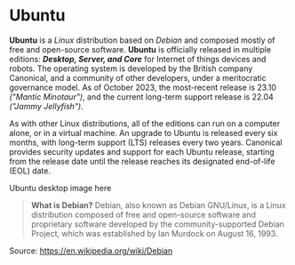 # Ubuntu
**Ubuntu** is a *Linux* distribution based on *Debian* and composed mostly of free and open-source software. **Ubuntu** is officially released in multiple editions: ***Desktop, Server,  and Core***  for Internet of things devices and robots. The operating system is developed by the British company Canonical, and a community of other developers, under a meritocratic governance model. As of October 2023, the most-recent release is 23.10 *("Mantic Minotaur")*, and the current long-term support release is 22.04 *("Jammy Jellyfish")*.

As with other Linux distributions, all of the editions can run on a computer alone, or in a virtual machine. An upgrade to Ubuntu is released every six months, with long-term support (LTS) releases every two years. Canonical provides security updates and support for each Ubuntu release, starting from the release date until the release reaches its designated end-of-life (EOL) date.

Ubuntu desktop image here

> **What is Debian?** Debian, also known as Debian GNU/Linux, is a Linux distribution composed of free and open-source  software and proprietary software developed by the community-supported Debian Project, which was established  by Ian Murdock on August 16, 1993. 

Source: https://en.wikipedia.org/wiki/Debian 